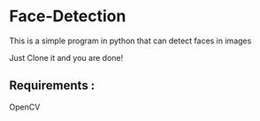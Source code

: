 # Face-Detection
This is a simple program in python that can detect faces in images


Just Clone it and you are done!

## Requirements :
OpenCV 
